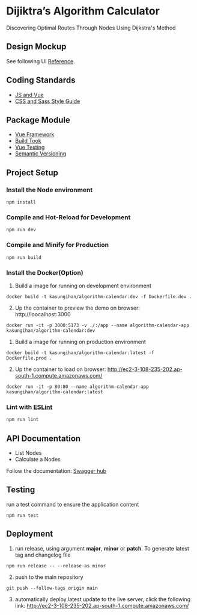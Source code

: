# Dijiktra’s Algorithm Calculator

Discovering Optimal Routes Through Nodes Using Dijkstra's Method

## Design Mockup

See following UI [Reference](https://www.figma.com/design/VOlrHyAO7hscTdhoUdQG6o/Coding-Challenge-V1?node-id=0-1&node-type=canvas&t=VZjDM0tgFbEFqokB-0).

## Coding Standards

- [JS and Vue](https://eslint.org/)
- [CSS and Sass Style Guide](https://getbem.com/introduction/)

## Package Module

- [Vue Framework](https://vuejs.org/guide/introduction.html)
- [Build Took](https://vite.dev/)
- [Vue Testing](https://test-utils.vuejs.org/guide/)
- [Semantic Versioning](https://github.com/conventional-changelog/standard-version)

## Project Setup

### Install the **Node** environment

`npm install`

### Compile and Hot-Reload for Development

`npm run dev`

### Compile and Minify for Production

`npm run build`

### Install the **Docker**(Option)

1. Build a image for running on development environment

`docker build -t kasungihan/algorithm-calendar:dev -f Dockerfile.dev .`

2. Up the container to preview the demo on browser: http://loocalhost:3000

`docker run -it -p 3000:5173 -v ./:/app --name algorithm-calendar-app kasungihan/algorithm-calendar:dev`

1. Build a image for running on production environment

`docker build -t kasungihan/algorithm-calendar:latest -f Dockerfile.prod .`

2. Up the container to load on browser: http://ec2-3-108-235-202.ap-south-1.compute.amazonaws.com/

`docker run -it -p 80:80 --name algorithm-calendar-app kasungihan/algorithm-calendar:latest`

### Lint with [ESLint](https://eslint.org/)

```sh
npm run lint
```

## API Documentation

- List Nodes
- Calculate a Nodes

Follow the documentation: [Swagger hub](https://app.swaggerhub.com/apis-docs/KASUNGIHANDEV/algorithm-calendar/1.0.0#/)

## Testing

run a test command to ensure the application content

`npm run test`

## Deployment

1. run release, using argument **major**, **minor** or **patch**. To generate latest tag and changelog file

`npm run release -- --release-as minor`

2. push to the main repository

`git push --follow-tags origin main`

3. automatically deploy latest update to the live server, click the following link: http://ec2-3-108-235-202.ap-south-1.compute.amazonaws.com/
